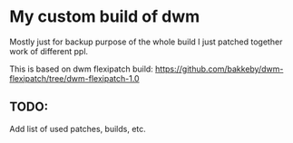 My custom build of dwm
=====================

Mostly just for backup purpose of the whole build I just patched together work of different ppl. 

This is based on dwm flexipatch build:
https://github.com/bakkeby/dwm-flexipatch/tree/dwm-flexipatch-1.0

TODO:
-----
Add list of used patches, builds, etc.
